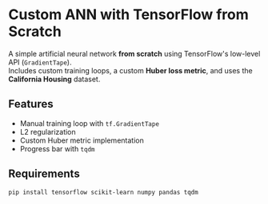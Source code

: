 # Custom ANN with TensorFlow from Scratch

A simple artificial neural network **from scratch** using TensorFlow's low-level API (`GradientTape`).  
Includes custom training loops, a custom **Huber loss metric**, and uses the **California Housing** dataset.

## Features
- Manual training loop with `tf.GradientTape`
- L2 regularization
- Custom Huber metric implementation
- Progress bar with `tqdm`

##  Requirements
```bash
pip install tensorflow scikit-learn numpy pandas tqdm
